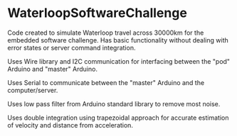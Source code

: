 # WaterloopSoftwareChallenge
Code created to simulate Waterloop travel across 30000km for the embedded software challenge. Has basic functionality without dealing
with error states or server command integration.

Uses Wire library and I2C communication for interfacing between the "pod" Arduino and "master" Arduino. 


Uses Serial to communicate between the "master" Arduino and the computer/server.


Uses low pass filter from Arduino standard library to remove most noise.


Uses double integration using trapezoidal approach for accurate estimation of velocity and distance from acceleration.
